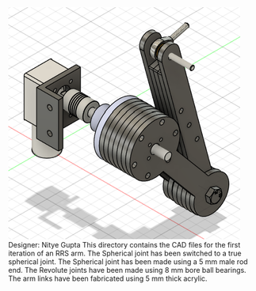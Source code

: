 <img src="./photos/arm_v2.png">
Designer: Nitye Gupta
This directory contains the CAD files for the first iteration of an RRS arm.
The Spherical joint has been switched to a true spherical joint.
The Spherical joint has been made using a 5 mm male rod end.
The Revolute joints have been made using 8 mm bore ball bearings.
The arm links have been fabricated using 5 mm thick acrylic.
